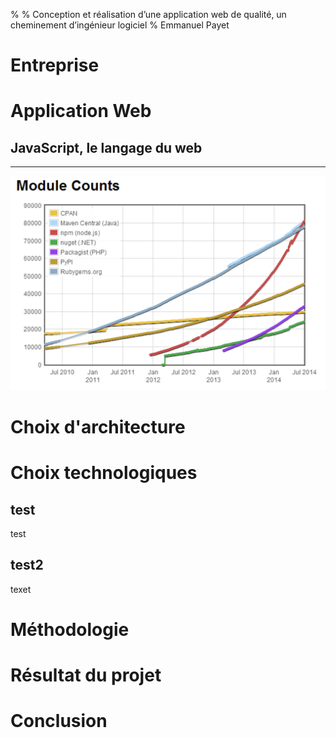 % 
% Conception et réalisation d’une application web de qualité, un cheminement d’ingénieur logiciel
% Emmanuel Payet

# Entreprise

# Application Web

## JavaScript, le langage du web

---

![Nombre de modules][moduleCounts]

# Choix d'architecture

# Choix technologiques

## test

test

## test2

texet

# Méthodologie

# Résultat du projet

# Conclusion

[moduleCounts]: images/npm_modules.PNG
